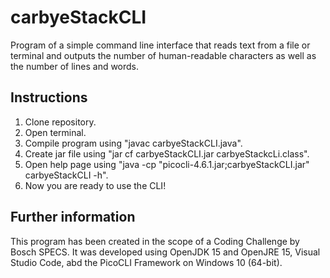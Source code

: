 # carbyeStackCLI
Program of a simple command line interface that reads text from a file or terminal and outputs the number of human-readable characters as well as the number of lines and words.

## Instructions
1. Clone repository.
2. Open terminal.
3. Compile program using "javac carbyeStackCLI.java".
4. Create jar file using "jar cf carbyeStackCLI.jar carbyeStackcLi.class".
5. Open help page using "java -cp "picocli-4.6.1.jar;carbyeStackCLI.jar" carbyeStackCLI -h".
6. Now you are ready to use the CLI!

## Further information
This program has been created in the scope of a Coding Challenge by Bosch SPECS.
It was developed using OpenJDK 15 and OpenJRE 15, Visual Studio Code, abd the PicoCLI Framework on Windows 10 (64-bit).
